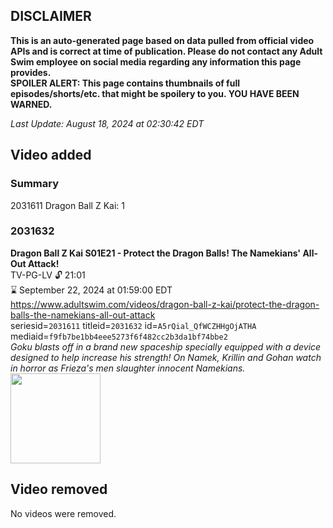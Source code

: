 ## DISCLAIMER
**This is an auto-generated page based on data pulled from official video APIs and is correct at time of publication. Please do not contact any Adult Swim employee on social media regarding any information this page provides.**  
**SPOILER ALERT: This page contains thumbnails of full episodes/shorts/etc. that might be spoilery to you. YOU HAVE BEEN WARNED.**  

_Last Update: August 18, 2024 at 02:30:42 EDT_
## Video added
### Summary
2031611 Dragon Ball Z Kai: 1  
### 2031632
**Dragon Ball Z Kai S01E21 - Protect the Dragon Balls! The Namekians' All-Out Attack!**  
TV-PG-LV 🔓 21:01  
⌛ September 22, 2024 at 01:59:00 EDT  
https://www.adultswim.com/videos/dragon-ball-z-kai/protect-the-dragon-balls-the-namekians-all-out-attack  
seriesid=`2031611` titleid=`2031632` id=`A5rQial_QfWCZHHgOjATHA` mediaid=`f9fb7be1bb4eee5273f6f482cc2b3da1bf74bbe2`  
_Goku blasts off in a brand new spaceship specially equipped with a device designed to help increase his strength! On Namek, Krillin and Gohan watch in horror as Frieza's men slaughter innocent Namekians._  
<a href="https://i.cdn.turner.com/adultswim/big/image-upload/thumbnails/thumb-2_image-15568405150229.jpg"><img src="https://i.cdn.turner.com/adultswim/big/image-upload/thumbnails/thumb-2_image-15568405150229.jpg" height="144px" /></a>
## Video removed
No videos were removed.  
